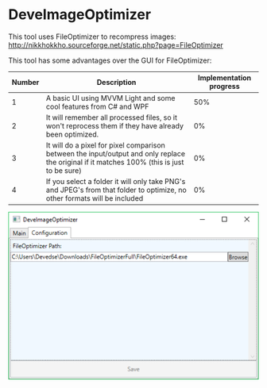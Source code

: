 # DeveImageOptimizer
This tool uses FileOptimizer to recompress images: http://nikkhokkho.sourceforge.net/static.php?page=FileOptimizer

This tool has some advantages over the GUI for FileOptimizer:

| Number | Description | Implementation progress |
| --- | --- | --- |
| 1 | A basic UI using MVVM Light and some cool features from C# and WPF | 50% |
| 2 | It will remember all processed files, so it won't reprocess them if they have already been optimized. | 0% |
| 3 | It will do a pixel for pixel comparison between the input/output and only replace the original if it matches 100% (this is just to be sure) | 0% |
| 4 | If you select a folder it will only take PNG's and JPEG's from that folder to optimize, no other formats will be included | 0% |

![Screenshot](Screenshot.png)

